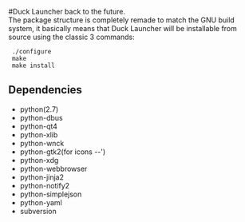 #Duck Launcher back to the future.   
The package structure is completely remade to match the GNU build system, it basically means that Duck Launcher will be installable from source using the classic 3 commands:

     ./configure
     make
     make install
     
Dependencies
-----
* python(2.7)
* python-dbus    
* python-qt4     
* python-xlib     
* python-wnck
* python-gtk2(for icons --')
* python-xdg
* python-webbrowser
* python-jinja2
* python-notify2
* python-simplejson
* python-yaml
* subversion

